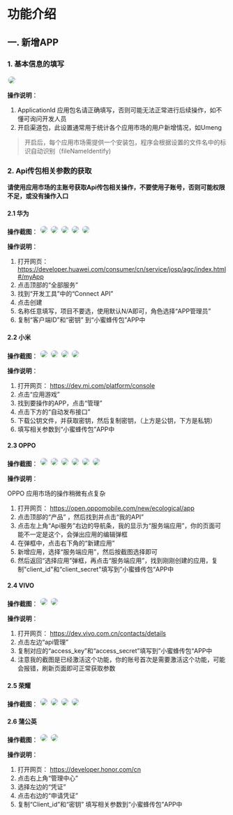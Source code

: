 # 功能介绍

## 一. 新增APP

### 1. 基本信息的填写
<img src="../pictures/add.png" style="border:2px solid #f4f4f4;border-radius:20px"/>

**操作说明**：
1. ApplicationId 应用包名请正确填写，否则可能无法正常进行后续操作，如不懂可询问开发人员
2. 开启渠道包，此设置通常用于统计各个应用市场的用户新增情况，如Umeng
>开启后，每个应用市场需提供一个安装包，程序会根据设置的文件名中的标识自动识别（fileNameIdentify)



### 2. Api传包相关参数的获取
<b>请使用应用市场的主账号获取Api传包相关操作，不要使用子账号，否则可能权限不足，或没有操作入口</b>

####  2.1 华为

**操作截图**：
<img src="../pictures/huawei/01.png" style="border:2px solid #f4f4f4;border-radius:20px"/>
<img src="../pictures/huawei/02.png" style="border:2px solid #f4f4f4;border-radius:20px"/>
<img src="../pictures/huawei/03.png" style="border:2px solid #f4f4f4;border-radius:20px"/>
<img src="../pictures/huawei/04.png" style="border:2px solid #f4f4f4;border-radius:20px"/>
<img src="../pictures/huawei/05.png" style="border:2px solid #f4f4f4;border-radius:20px"/>

**操作说明**：
1. 打开网页：
https://developer.huawei.com/consumer/cn/service/josp/agc/index.html#/myApp
2. 点击顶部的“全部服务”
3. 找到“开发工具”中的“Connect API”
4. 点击创建
5. 名称任意填写，项目不要选，使用默认N/A即可，角色选择“APP管理员”
6. 复制“客户端ID”和“密钥” 到“小蜜蜂传包”APP中

#### 2.2 小米

**操作截图**：
<img src="../pictures/mi/01.png" style="border:2px solid #f4f4f4;border-radius:20px"/>
<img src="../pictures/mi/02.png" style="border:2px solid #f4f4f4;border-radius:20px"/>
<img src="../pictures/mi/03.png" style="border:2px solid #f4f4f4;border-radius:20px"/>
<img src="../pictures/mi/04.png" style="border:2px solid #f4f4f4;border-radius:20px"/>

**操作说明**：
1. 打开网页：
https://dev.mi.com/platform/console
2. 点击“应用游戏”
3. 找到要操作的APP，点击“管理”
4. 点击下方的“自动发布接口”
5. 下载公钥文件，并获取密钥，然后复制密钥，（上方是公钥，下方是私钥）
6. 填写相关参数到“小蜜蜂传包”APP中


#### 2.3 OPPO
**操作截图**：
<img src="../pictures/oppo/01.png" style="border:2px solid #f4f4f4;border-radius:20px"/>
<img src="../pictures/oppo/02.png" style="border:2px solid #f4f4f4;border-radius:20px"/>
<img src="../pictures/oppo/03.png" style="border:2px solid #f4f4f4;border-radius:20px"/>
<img src="../pictures/oppo/04.png" style="border:2px solid #f4f4f4;border-radius:20px"/>
<img src="../pictures/oppo/05.png" style="border:2px solid #f4f4f4;border-radius:20px"/>
<img src="../pictures/oppo/06.png" style="border:2px solid #f4f4f4;border-radius:20px"/>

**操作说明**：

OPPO 应用市场的操作稍微有点复杂

1. 打开网页：
https://open.oppomobile.com/new/ecological/app
2.  点击顶部的“产品” ，然后找到并点击“我的API”
3. 点击左上角“Api服务”右边的导航条，我的显示为“服务端应用”，你的页面可能不一定是这个，会弹出应用的编辑弹框
4. 在弹框中，点击右下角的“新建应用”
5. 新增应用，选择“服务端应用”，然后按截图选择即可
6. 然后返回“选择应用”弹框，再点击“服务端应用”，找到刚刚创建的应用，复制"client_id"和“client_secret"填写到”小蜜蜂传包“APP中


#### 2.4 VIVO
**操作截图**：
<img src="../pictures/vivo/01.png" style="border:2px solid #f4f4f4;border-radius:20px"/>
<img src="../pictures/vivo/02.png" style="border:2px solid #f4f4f4;border-radius:20px"/> 

**操作说明**：
1. 打开网页：
https://dev.vivo.com.cn/contacts/details
2. 点击左边“api管理”
3. 复制对应的“access_key”和“access_secret”填写到”小蜜蜂传包“APP中
4. 注意我的截图是已经激活这个功能，你的账号首次是需要激活这个功能，可能会报错，刷新页面即可正常获取参数


#### 2.5 荣耀
**操作截图**：
<img src="../pictures/honor/01.png" style="border:2px solid #f4f4f4;border-radius:20px"/>
<img src="../pictures/honor/02.png" style="border:2px solid #f4f4f4;border-radius:20px"/>
<img src="../pictures/honor/03.png" style="border:2px solid #f4f4f4;border-radius:20px"/>
<img src="../pictures/honor/04.png" style="border:2px solid #f4f4f4;border-radius:20px"/>

#### 2.6 蒲公英
**操作截图**：
<img src="../pictures/pugongying/img.png" style="border:2px solid #f4f4f4;border-radius:20px"/>
<img src="../pictures/pugongying/img_1.png" style="border:2px solid #f4f4f4;border-radius:20px"/>

**操作说明**：
1. 打开网页：
https://developer.honor.com/cn
2. 点击右上角“管理中心”
3. 选择左边的“凭证”
4. 点击右边的“申请凭证”
5. 复制“Client_id”和“密钥” 填写相关参数到“小蜜蜂传包”APP中

